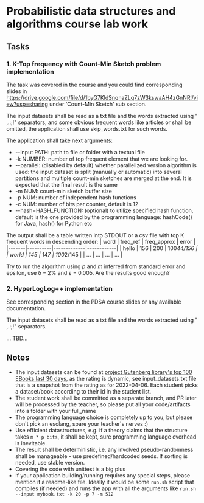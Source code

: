 # Probabilistic data structures and algorithms course lab work

## Tasks

### 1. K-Top frequency with Count-Min Sketch problem implementation
The task was covered in the course and you could find corresponding slides in https://drive.google.com/file/d/1byG7KldSnqnaZLq7zW3kswaAH4zGnNRl/view?usp=sharing under 'Count-Min Sketch' sub section.

The input datasets shall be read as a txt file and the words extracted using " ,.:;!" separators, and some obvious frequent words like articles or shall be omitted, the application shall use skip_words.txt for such words.

The application shall take next arguments:
* --input PATH: path to file or folder with a textual file
* -k NUMBER: number of top frequent element that we are looking for.
* --parallel: (disabled by default) whether parallelized version algorithm is used: the input dataset is split (manually or automatic) into several partitions and multiple count-min sketches are merged at the end. It is expected that the final result is the same
* -m NUM: count-min sketch buffer size
* -p NUM: number of independent hash functions
* -c NUM: number of bits per counter, default is 12
* --hash=HASH_FUNCTION: (optional) to utilize specified hash function, default is the one provided by the programming language: hashCode() for Java, hash() for Python etc

The output shall be a table written into STDOUT or a csv file with top K frequent words in descending order:
| word  | freq_ref | freq_approx | error      |
|-------|----------|-------------|------------|
| hello | 156      | 200         | 100*44/156 |
| world | 145      | 147         | 100*2/145  |
| ...   | ...      | ...         | ...        |


Try to run the algorithm using *p*  and *m* inferred from standard error and epsilon, use δ = 2% and ε = 0.005. Are the results good enough?




### 2. HyperLogLog++ implementation
See corresponding section in the PDSA course slides or any available documentation.

The input datasets shall be read as a txt file and the words extracted using " ,.:;!" separators.

... TBD...

## Notes
* The input datasets can be found at [project Gutenberg library's top 100 EBooks last 30 days](https://www.gutenberg.org/browse/scores/top#books-last30), as the rating is dynamic, see input_datasets.txt file that is a snapshot from the rating as for 2022-04-06. Each student picks a dataset/book according to their id in the student list.
* The student work shall be committed as a separate branch, and PR later will be processed by the teacher, so please put all your code/artifacts into a folder with your full_name
* The programming language choice is completely up to you, but please don't pick an esolang, spare your teacher's nerves :)
* Use efficient datastructures, e.g. if a theory claims that the structure takes `m * p bits`, it shall be kept, sure programming language overhead is inevitable.
* The result shall be deterministic, i.e. any involved pseudo-randomness shall be manageable - use predefined/hardcoded seeds. If sorting is needed, use stable version.
* Covering the code with unittest is a big plus
* If your application building/running requires any special steps, please mention it a readme-like file. Ideally it would be some `run.sh` script that compiles (if needed) and runs the app with all the arguments like `run.sh --input mybook.txt -k 20 -p 7 -m 512`

